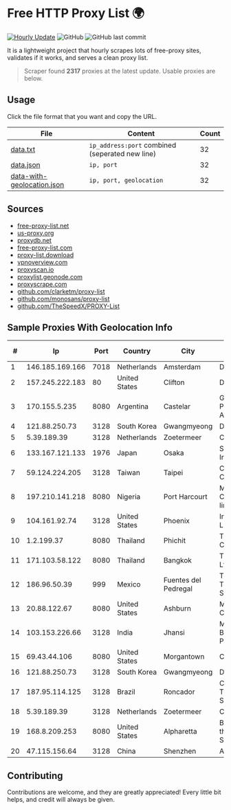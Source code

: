 
# Free HTTP Proxy List 🌍

[![Hourly Update](https://github.com/mertguvencli/http-proxy-list/actions/workflows/main.yml/badge.svg?branch=main)](https://github.com/mertguvencli/http-proxy-list/actions/workflows/main.yml)
![GitHub](https://img.shields.io/github/license/mertguvencli/http-proxy-list)
![GitHub last commit](https://img.shields.io/github/last-commit/mertguvencli/http-proxy-list)

It is a lightweight project that hourly scrapes lots of free-proxy sites, validates if it works, and serves a clean proxy list.


> Scraper found **2317** proxies at the latest update. Usable proxies are below.

## Usage

Click the file format that you want and copy the URL.


|File|Content|Count|
|----|-------|-----|
|[data.txt](https://raw.githubusercontent.com/mertguvencli/http-proxy-list/main/proxy-list/data.txt)|`ip_address:port` combined (seperated new line)|32|
|[data.json](https://raw.githubusercontent.com/mertguvencli/http-proxy-list/main/proxy-list/data.json)|`ip, port`|32|
|[data-with-geolocation.json](https://raw.githubusercontent.com/mertguvencli/http-proxy-list/main/proxy-list/data-with-geolocation.json)|`ip, port, geolocation`|32|

## Sources

* [free-proxy-list.net](https://free-proxy-list.net)
* [us-proxy.org](https://www.us-proxy.org)
* [proxydb.net](http://proxydb.net)
* [free-proxy-list.com](https://free-proxy-list.com/?page=&port=&type%5B%5D=http&type%5B%5D=https&up_time=0&search=Search)
* [proxy-list.download](https://www.proxy-list.download/HTTP)
* [vpnoverview.com](https://vpnoverview.com/privacy/anonymous-browsing/free-proxy-servers)
* [proxyscan.io](https://www.proxyscan.io)
* [proxylist.geonode.com](https://proxylist.geonode.com/api/proxy-list?limit=300&page=1&sort_by=lastChecked&sort_type=desc&protocols=http,https)
* [proxyscrape.com](https://api.proxyscrape.com/v2/?request=displayproxies&protocol=http&timeout=10000&country=all&ssl=all&anonymity=all)
* [github.com/clarketm/proxy-list](https://raw.githubusercontent.com/clarketm/proxy-list/master/proxy-list-raw.txt)
* [github.com/monosans/proxy-list](https://raw.githubusercontent.com/monosans/proxy-list/main/proxies/http.txt)
* [github.com/TheSpeedX/PROXY-List](https://raw.githubusercontent.com/TheSpeedX/PROXY-List/master/http.txt)


## Sample Proxies With Geolocation Info

|#|Ip|Port|Country|City|Internet Service Provider|
|-|--|----|-------|----|-------------------------|
|1|146.185.169.166|7018|Netherlands|Amsterdam|DigitalOcean, LLC|
|2|157.245.222.183|80|United States|Clifton|DigitalOcean, LLC|
|3|170.155.5.235|8080|Argentina|Castelar|Gobernacion de la Provincia de Buenos Aires|
|4|121.88.250.73|3128|South Korea|Gwangmyeong|DLIVE|
|5|5.39.189.39|3128|Netherlands|Zoetermeer|ColoCenter b.v.|
|6|133.167.121.133|1976|Japan|Osaka|SAKURA Internet Inc.|
|7|59.124.224.205|3128|Taiwan|Taipei|Chunghwa Telecom Co., Ltd.|
|8|197.210.141.218|8080|Nigeria|Port Harcourt|MTN NIGERIA Communication limited|
|9|104.161.92.74|3128|United States|Phoenix|Input Output Flood LLC|
|10|1.2.199.37|8080|Thailand|Phichit|TOT Public Company Limited|
|11|171.103.58.122|8080|Thailand|Bangkok|True Internet Co., Ltd.|
|12|186.96.50.39|999|Mexico|Fuentes del Pedregal|Total Play Telecomunicaciones SA De CV|
|13|20.88.122.67|8080|United States|Ashburn|Microsoft Corporation|
|14|103.153.226.66|3128|India|Jhansi|Maba Safenet Broadband Services Private Limited|
|15|69.43.44.106|8080|United States|Morgantown|CityNet|
|16|121.88.250.73|3128|South Korea|Gwangmyeong|DLIVE|
|17|187.95.114.125|3128|Brazil|Roncador|COPEL TelecomunicaÔÔes S.A.|
|18|5.39.189.39|3128|Netherlands|Zoetermeer|ColoCenter b.v.|
|19|168.8.209.253|8080|United States|Alpharetta|Board of Regents of the University System of Georgia|
|20|47.115.156.64|3128|China|Shenzhen|Addresses CNNIC|



## Contributing

Contributions are welcome, and they are greatly appreciated! Every
little bit helps, and credit will always be given.

